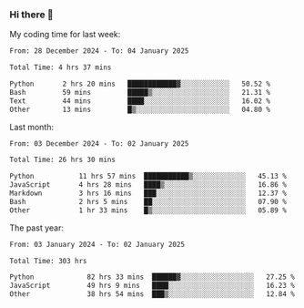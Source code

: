 ### Hi there 👋

My coding time for last week:

<!--START_SECTION:week-->

```txt
From: 28 December 2024 - To: 04 January 2025

Total Time: 4 hrs 37 mins

Python       2 hrs 20 mins   ████████████▓░░░░░░░░░░░░   50.52 %
Bash         59 mins         █████▒░░░░░░░░░░░░░░░░░░░   21.31 %
Text         44 mins         ████░░░░░░░░░░░░░░░░░░░░░   16.02 %
Other        13 mins         █▒░░░░░░░░░░░░░░░░░░░░░░░   04.80 %
```

<!--END_SECTION:week-->

Last month:

<!--START_SECTION:month-->

```txt
From: 03 December 2024 - To: 02 January 2025

Total Time: 26 hrs 30 mins

Python           11 hrs 57 mins  ███████████▒░░░░░░░░░░░░░   45.13 %
JavaScript       4 hrs 28 mins   ████▒░░░░░░░░░░░░░░░░░░░░   16.86 %
Markdown         3 hrs 16 mins   ███░░░░░░░░░░░░░░░░░░░░░░   12.37 %
Bash             2 hrs 5 mins    ██░░░░░░░░░░░░░░░░░░░░░░░   07.90 %
Other            1 hr 33 mins    █▒░░░░░░░░░░░░░░░░░░░░░░░   05.89 %
```

<!--END_SECTION:month-->

The past year:

<!--START_SECTION:year-->

```txt
From: 03 January 2024 - To: 02 January 2025

Total Time: 303 hrs

Python             82 hrs 33 mins  ██████▓░░░░░░░░░░░░░░░░░░   27.25 %
JavaScript         49 hrs 9 mins   ████░░░░░░░░░░░░░░░░░░░░░   16.23 %
Other              38 hrs 54 mins  ███▒░░░░░░░░░░░░░░░░░░░░░   12.84 %
```

<!--END_SECTION:year-->
